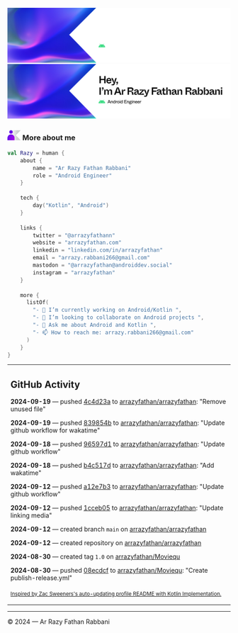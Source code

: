 ![Ar Razy Fathan Rabbani Banner](https://github.com/arrazyfathan/arrazyfathan/blob/main/media/banner-dark.png#gh-dark-mode-only)
![Ar Razy Fathan Rabbani Banner](https://github.com/arrazyfathan/arrazyfathan/blob/main/media/banner-light.png#gh-light-mode-only)

### <img width="30" alt="about" src="https://github.com/arrazyfathan/arrazyfathan/blob/main/media/about.png"> More about me

```kotlin
val Razy = human {
    about {
        name = "Ar Razy Fathan Rabbani"
        role = "Android Engineer"
    }

    tech {
        day("Kotlin", "Android")
    }

    links {
        twitter = "@arrazyfathann"
        website = "arrazyfathan.com"
        linkedin = "linkedin.com/in/arrazyfathan"
        email = "arrazy.rabbani266@gmail.com"
        mastodon = "@arrazyfathan@androiddev.social"
        instagram = "arrazyfathan"
    }

    more {
      listOf(
        "- 🔭 I’m currently working on Android/Kotlin ",
        "- 👯 I’m looking to collaborate on Android projects ",
        "- 💬 Ask me about Android and Kotlin ",
        "- 📫 How to reach me: arrazy.rabbani266@gmail.com"
      )
    }
}
```


<table><tr><td valign="top" width="100%">    

## GitHub Activity

**2024-09-19** — pushed [4c4d23a](https://github.com/arrazyfathan/arrazyfathan/commits/4c4d23a6d48d8439ddb9977356bee7ff1b3e9a13) to [arrazyfathan/arrazyfathan](https://github.com/arrazyfathan/arrazyfathan): "Remove unused file"

**2024-09-19** — pushed [839854b](https://github.com/arrazyfathan/arrazyfathan/commits/839854b833bd4cdc0593936f4266b7b757145054) to [arrazyfathan/arrazyfathan](https://github.com/arrazyfathan/arrazyfathan): "Update github workflow for wakatime"

**2024-09-18** — pushed [96597d1](https://github.com/arrazyfathan/arrazyfathan/commits/96597d1eba36c794e8fbf013e43baba7353fa78d) to [arrazyfathan/arrazyfathan](https://github.com/arrazyfathan/arrazyfathan): "Update github workflow"

**2024-09-18** — pushed [b4c517d](https://github.com/arrazyfathan/arrazyfathan/commits/b4c517d2b80f8f9a146ddfaf47ac776174ce1f6a) to [arrazyfathan/arrazyfathan](https://github.com/arrazyfathan/arrazyfathan): "Add wakatime"

**2024-09-12** — pushed [a12e7b3](https://github.com/arrazyfathan/arrazyfathan/commits/a12e7b37af2738934309e833d3e513a55422a813) to [arrazyfathan/arrazyfathan](https://github.com/arrazyfathan/arrazyfathan): "Update github workflow"

**2024-09-12** — pushed [1cceb05](https://github.com/arrazyfathan/arrazyfathan/commits/1cceb056de77ba73d4f4ca826ef886e2fefe2ce8) to [arrazyfathan/arrazyfathan](https://github.com/arrazyfathan/arrazyfathan): "Update linking media"

**2024-09-12** — created branch `main` on [arrazyfathan/arrazyfathan](https://github.com/arrazyfathan/arrazyfathan)

**2024-09-12** — created repository on [arrazyfathan/arrazyfathan](https://github.com/arrazyfathan/arrazyfathan)

**2024-08-30** — created tag `1.0` on [arrazyfathan/Moviequ](https://github.com/arrazyfathan/Moviequ)

**2024-08-30** — pushed [08ecdcf](https://github.com/arrazyfathan/Moviequ/commits/08ecdcf4455381bed8f0f9269cdd8989abed1d84) to [arrazyfathan/Moviequ](https://github.com/arrazyfathan/Moviequ): "Create publish-release.yml"
                
<sub><a href="https://github.com/ZacSweers/ZacSweers/">Inspired by Zac Sweeners's auto-updating profile README with Kotlin Implementation.</a></sub>
</table>

<!--START_SECTION:waka-->
<!--END_SECTION:waka-->

---
© 2024 — Ar Razy Fathan Rabbani